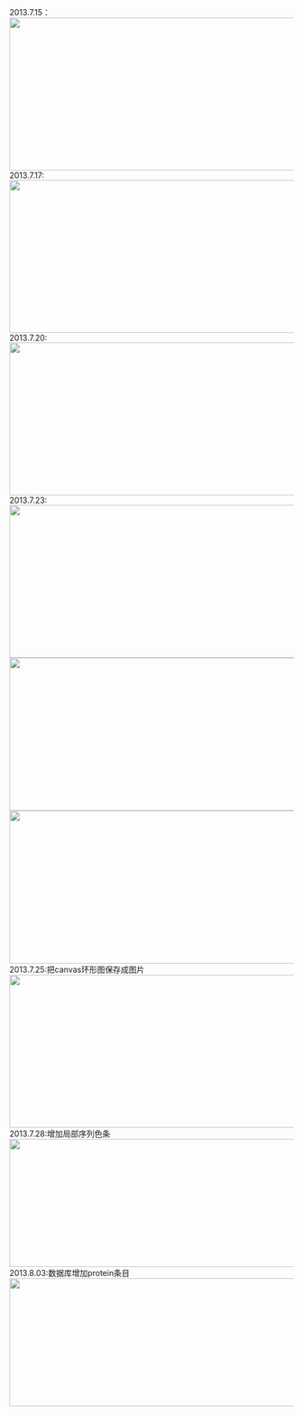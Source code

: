 ﻿2013.7.15：
<img src="http://ww4.sinaimg.cn/mw690/b8700d2fgw1e6nu2yxavmj21hc0l0wgs.jpg" width="690" height="271" />
<br>
2013.7.17:
<img src="http://ww1.sinaimg.cn/mw690/b8700d2fgw1e6q13t24f6j21hc0hlq6g.jpg" width="690" height="271" />
<br>
2013.7.20:
<img src="http://ww3.sinaimg.cn/mw690/b8700d2fgw1e6tcsv7ftbj21hc0ja772.jpg" width="690" height="271" />
<br>
2013.7.23:
<img src="http://ww3.sinaimg.cn/mw690/b8700d2fgw1e6wugsupqnj21hc0sxacr.jpg" width="690" height="271" />
<img src="http://ww1.sinaimg.cn/mw690/b8700d2fgw1e6wugx0uhtj21hc0t1goa.jpg" width="690" height="271" />
<img src="http://ww1.sinaimg.cn/mw690/b8700d2fgw1e6wugyww31j21hc0t0goa.jpg" width="690" height="271" />
<br>
2013.7.25:把canvas环形图保存成图片
<img src="http://http://ww2.sinaimg.cn/mw690/b8700d2fgw1e6z9g0rv4ej21hb0hlwh3.jpg" width="690" height="271" />
<br>
2013.7.28:增加局部序列色条
<img src="http://ww1.sinaimg.cn/mw690/b8700d2fgw1e72rfa4xqrj21hc0hl0w7.jpg" width="690" height="227" />
<br>
2013.8.03:数据库增加protein条目
<img src="http://ww3.sinaimg.cn/mw690/b8700d2fgw1e79iyltte7j21400l4wl5.jpg" width="690" height="227" />